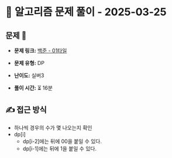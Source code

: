 # 📝 알고리즘 문제 풀이 - 2025-03-25

## 문제 📖

- **문제 링크:** [백준 - 01타일](https://www.acmicpc.net/problem/1904)

- **문제 유형:** DP

- **난이도:** 실버3

- **풀이 시간:** ⏳ 16분

## ✍ 접근 방식

- 하나씩 경우의 수가 몇 나오는지 확인
- dp[i]
  - dp[i-2]에는 뒤에 00을 붙일 수 있다.
  - dp[i-1]에는 뒤에 1을 붙일 수 있다.
